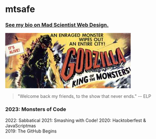 # mtsafe

### [See my bio on Mad Scientist Web Design.](https://madscientistwebdesign.com/team.html#talent "The Team at Mad Scientist Web Design")

![Godzilla: King of the Monsters](godzilla-400x176.jpg)

> "Welcome back my friends, to the show that never ends." -- ELP

### 2023: Monsters of Code
2022: Sabbatical
2021: Smashing with Code!
2020: Hacktoberfest & JavaScriptmas  
2019: The GitHub Begins
